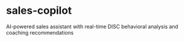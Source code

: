 # sales-copilot
AI-powered sales assistant with real-time DISC behavioral analysis and coaching recommendations
